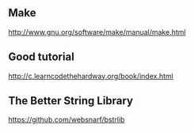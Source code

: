 ## Make
http://www.gnu.org/software/make/manual/make.html

## Good tutorial
http://c.learncodethehardway.org/book/index.html

## The Better String Library 
https://github.com/websnarf/bstrlib  

